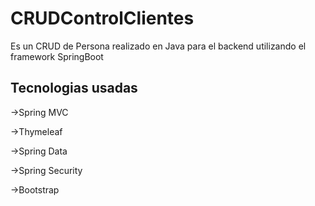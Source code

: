 # CRUDControlClientes
Es un CRUD de Persona realizado en Java para el backend utilizando el framework SpringBoot

## Tecnologias usadas

->Spring MVC

->Thymeleaf

->Spring Data

->Spring Security

->Bootstrap
